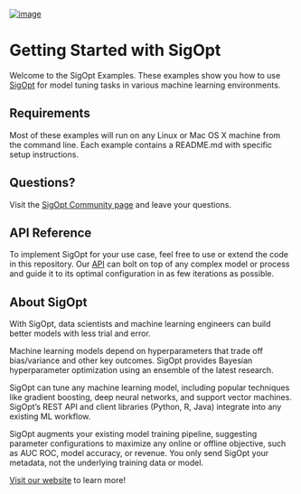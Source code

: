 [![image](https://sigopt.com/static/img/SigOpt_logo_horiz.png?raw=true)](https://sigopt.com)

# Getting Started with SigOpt

Welcome to the SigOpt Examples. These examples show you how to use [SigOpt](https://sigopt.com) for model tuning tasks in various machine learning environments.

## Requirements

Most of these examples will run on any Linux or Mac OS X machine from the command line. Each example contains a README.md with specific setup instructions.

## Questions?
Visit the [SigOpt Community page](https://community.sigopt.com) and leave your questions.

## API Reference
To implement SigOpt for your use case, feel free to use or extend the code in this repository. Our [API](https://docs.sigopt.com) can bolt on top of any complex model or process and guide it to its optimal configuration in as few iterations as possible.

## About SigOpt

With SigOpt, data scientists and machine learning engineers can build better models with less trial and error.

Machine learning models depend on hyperparameters that trade off bias/variance and other key outcomes. SigOpt provides Bayesian hyperparameter optimization using an ensemble of the latest research.

SigOpt can tune any machine learning model, including popular techniques like gradient boosting, deep neural networks, and support vector machines. SigOpt’s REST API and client libraries (Python, R, Java) integrate into any existing ML workflow.

SigOpt augments your existing model training pipeline, suggesting parameter configurations to maximize any online or offline objective, such as AUC ROC, model accuracy, or revenue. You only send SigOpt your metadata, not the underlying training data or model.

[Visit our website](https://sigopt.com) to learn more!
